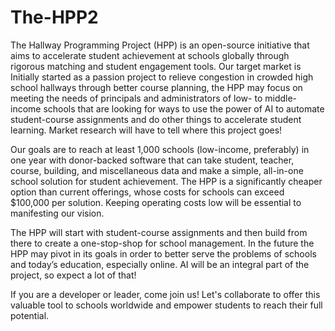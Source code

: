 # The-HPP2

The Hallway Programming Project (HPP) is an open-source initiative that aims to accelerate student achievement at schools globally through rigorous matching and student engagement tools. Our target market is Initially started as a passion project to relieve congestion in crowded high school hallways through better course planning, the HPP may focus on meeting the needs of principals and administrators of low- to middle- income schools that are looking for ways to use the power of AI to automate student-course assignments and do other things to accelerate student learning. Market research will have to tell where this project goes!

Our goals are to reach at least 1,000 schools (low-income, preferably) in one year with donor-backed software that can take student, teacher, course, building, and miscellaneous data and make a simple, all-in-one school solution for student achievement. The HPP is a significantly cheaper option than current offerings, whose costs for schools can exceed $100,000 per solution. Keeping operating costs low will be essential to manifesting our vision.

The HPP will start with student-course assignments and then build from there to create a one-stop-shop for school management. In the future the HPP may pivot in its goals in order to better serve the problems of schools and today’s education, especially online. AI will be an integral part of the project, so expect a lot of that!

If you are a developer or leader, come join us! Let's collaborate to offer this valuable tool to schools worldwide and empower students to reach their full potential.
